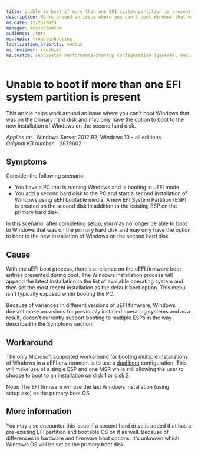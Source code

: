 ```yaml
---
title: Unable to boot if more than one EFI system partition is present
description: Works around an issue where you can't boot Windows that was on the primary hard disk and may only have the option to boot to the new installation of Windows on the second hard disk.
ms.date: 12/26/2023
manager: dcscontentpm
audience: itpro
ms.topic: troubleshooting
localization_priority: medium
ms.reviewer: kaushika
ms.custom: sap:System Performance\Startup configuration (general, secure boot, UEFI), csstroubleshoot
---
```

# Unable to boot if more than one EFI system partition is present

This article helps work around an issue where you can't boot Windows that was on the primary hard disk and may only have the option to boot to the new installation of Windows on the second hard disk.

_Applies to:_ &nbsp; Windows Server 2012 R2, Windows 10 – all editions  
_Original KB number:_ &nbsp; 2879602

## Symptoms

Consider the following scenario:

- You have a PC that is running Windows and is booting in uEFI mode.
- You add a second hard disk to the PC and start a second installation of Windows using uEFI bootable media. A new EFI System Partition (ESP) is created on the second disk in addition to the existing ESP on the primary hard disk.

In this scenario, after completing setup, you may no longer be able to boot to Windows that was on the primary hard disk and may only have the option to boot to the new installation of Windows on the second hard disk.

## Cause

With the uEFI boot process, there's a reliance on the uEFI firmware boot entries presented during boot. The Windows installation process will append the latest installation to the list of available operating system and then set the most recent installation as the default boot option. This menu isn't typically exposed when booting the PC.

Because of variances in different versions of uEFI firmware, Windows doesn't make provisions for previously installed operating systems and as a result, doesn't currently support booting to multiple ESPs in the way described in the Symptoms section.

## Workaround

The only Microsoft supported workaround for booting multiple installations of Windows in a uEFI environment is to use a [dual boot](https://answers.microsoft.com/en-US/windows/forum/windows_8-windows_install/dual-boot-windows-8-pro-and-windows-7/0c2887f8-fbe8-489a-ba20-b8ba2dfb0eab) configuration. This will make use of a single ESP and one MSR while still allowing the user to choose to boot to an installation on disk 1 or disk 2.

Note: The EFI firmware will use the last Windows installation (using setup.exe) as the primary boot OS.

## More information

You may also encounter this issue if a second hard drive is added that has a pre-existing EFI partition and bootable OS on it as well. Because of differences in hardware and firmware boot options, it's unknown which Windows OS will be set as the primary boot disk.
